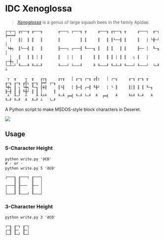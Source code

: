 # IDC Xenoglossa

> [_Xenoglossa_](https://en.wikipedia.org/wiki/Xenoglossa) is a genus of large squash bees in the family Apidae.

```
┌─┬─┐ ╓┬──╥ ╓───╖       ╓───┐ ┌───╖ ╥     ╓───╖ ╓┬──╖ ╥     ╓───┐  ╓─┐  ╞═══╛ 
  │   ║│  ║ ║   ║       ║         ║ ║     ║   ║ ║└──╢ ║     ║   │ └╫─┘  │     
 ╘╪╕  ║└──╢ ║   ║       ╟───┐ ┌───╢ ╙───╖ ║   ║ ║   ║ ║     ╟── │  ╙─╖  │     
  │   ║   ║ ║ │ ║       ║   │ │   ║     ║ ║   ║ ║ │ ║ ║   ┐ ║   │  ┌─╫┐ │     
└─┴─┘ ╙───╨ ╙─┴─╜       ╙───┘ └───╜     ╨ ╙───╜ ╙─┴─╜ ╙───┘ ╙───┘  └─╜  ┴     

 ┬  ╥    ┬  ╥   ╓┬╖     ╓┬╥   │ ╓─╖ ┌─╖ ╓╢┐   │ ┌─╖     ╓─╖ ╓─╖ ╥   ╓─╖ ╓─╖ ╓╢┐ ╥─╖ ╞═╛ ┌─╖ 
╘╪╕ ║ ┐ ╘╪╕ ╙─╖ ║╪║     ║└╢   │ ╟─╢ ┌─╢ ╙╫┘   │ └ ║     ║│║ ║ ║ ╙─╖ ╟─╢ ║ ║ ╙╫┘ ║ ║ │     ║ 
 ┴  ╙─┘  ┴    ╨ ╙┴╜     ╙─╨ ╒═╡ ╙─╜ └─╜  ╨  ╒═╡   ╨     ╙┴╜ ╙─╜   ╨ ╙─╜ ╙─╜  ╨  ╨─╜ ┴   └─╜ 
```

A Python script to make MSDOS-style block characters in Deseret.

![](./img/sample.png)

## Usage

### 5-Character Height

```
python write.py '𐐀𐐁𐐂'
# - or -
python write.py 5 '𐐀𐐁𐐂'
```

```
┌───╖ ╓───┐ ╓───┐ 
    ║ ║     ║   │ 
┌───╢ ╟───  ╟── │ 
│   ║ ║     ║   │ 
└───╜ ╙───┘ ╙───┘ 
```

### 3-Character Height

```
python write.py 3 '𐐀𐐁𐐂'
```

```
┌─╖ ╓─┐ ╓─┐ 
┌─╢ ╟─  ╟─│ 
└─╜ ╙─┘ ╙─┘ 
```
